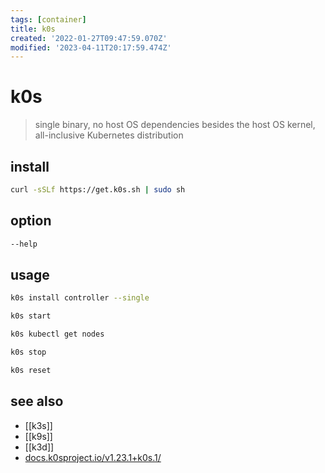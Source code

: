 ```yaml
---
tags: [container]
title: k0s
created: '2022-01-27T09:47:59.070Z'
modified: '2023-04-11T20:17:59.474Z'
---
```


# k0s

> single binary, no host OS dependencies besides the host OS kernel, all-inclusive Kubernetes distribution

## install

```sh
curl -sSLf https://get.k0s.sh | sudo sh
```

## option

```sh
--help
```

## usage

```sh
k0s install controller --single

k0s start

k0s kubectl get nodes

k0s stop

k0s reset
```

## see also

- [[k3s]]
- [[k9s]]
- [[k3d]]
- [docs.k0sproject.io/v1.23.1+k0s.1/](https://docs.k0sproject.io/v1.23.1+k0s.1/)
